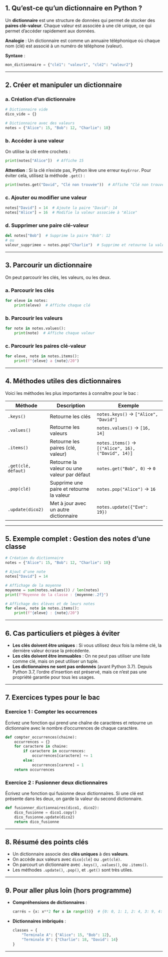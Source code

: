 ## **1. Qu’est-ce qu’un dictionnaire en Python ?**
Un **dictionnaire** est une structure de données qui permet de stocker des **paires clé-valeur**. Chaque valeur est associée à une clé unique, ce qui permet d’accéder rapidement aux données.

**Analogie** : Un dictionnaire est comme un annuaire téléphonique où chaque nom (clé) est associé à un numéro de téléphone (valeur).

**Syntaxe** :
```python
mon_dictionnaire = {"clé1": "valeur1", "clé2": "valeur2"}
```

---

## **2. Créer et manipuler un dictionnaire**

### **a. Création d’un dictionnaire**
```python
# Dictionnaire vide
dico_vide = {}

# Dictionnaire avec des valeurs
notes = {"Alice": 15, "Bob": 12, "Charlie": 18}
```

### **b. Accéder à une valeur**
On utilise la clé entre crochets :
```python
print(notes["Alice"])  # Affiche 15
```

**Attention** : Si la clé n’existe pas, Python lève une erreur `KeyError`. Pour éviter cela, utilisez la méthode `.get()` :
```python
print(notes.get("David", "Clé non trouvée"))  # Affiche "Clé non trouvée"
```

### **c. Ajouter ou modifier une valeur**
```python
notes["David"] = 14  # Ajoute la paire "David": 14
notes["Alice"] = 16  # Modifie la valeur associée à "Alice"
```

### **d. Supprimer une paire clé-valeur**
```python
del notes["Bob"]  # Supprime la paire "Bob": 12
# ou
valeur_supprimee = notes.pop("Charlie")  # Supprime et retourne la valeur
```

---

## **3. Parcourir un dictionnaire**
On peut parcourir les clés, les valeurs, ou les deux.

### **a. Parcourir les clés**
```python
for eleve in notes:
    print(eleve)  # Affiche chaque clé
```

### **b. Parcourir les valeurs**
```python
for note in notes.values():
    print(note)  # Affiche chaque valeur
```

### **c. Parcourir les paires clé-valeur**
```python
for eleve, note in notes.items():
    print(f"{eleve} a {note}/20")
```

---

## **4. Méthodes utiles des dictionnaires**
Voici les méthodes les plus importantes à connaître pour le bac :

| Méthode | Description | Exemple |
|---------|-------------|---------|
| `.keys()` | Retourne les clés | `notes.keys()` → `["Alice", "David"]` |
| `.values()` | Retourne les valeurs | `notes.values()` → `[16, 14]` |
| `.items()` | Retourne les paires (clé, valeur) | `notes.items()` → `[("Alice", 16), ("David", 14)]` |
| `.get(clé, défaut)` | Retourne la valeur ou une valeur par défaut | `notes.get("Bob", 0)` → `0` |
| `.pop(clé)` | Supprime une paire et retourne la valeur | `notes.pop("Alice")` → `16` |
| `.update(dico2)` | Met à jour avec un autre dictionnaire | `notes.update({"Eve": 19})` |

---

## **5. Exemple complet : Gestion des notes d’une classe**
```python
# Création du dictionnaire
notes = {"Alice": 15, "Bob": 12, "Charlie": 18}

# Ajout d'une note
notes["David"] = 14

# Affichage de la moyenne
moyenne = sum(notes.values()) / len(notes)
print(f"Moyenne de la classe : {moyenne:.2f}")

# Affichage des élèves et de leurs notes
for eleve, note in notes.items():
    print(f"{eleve} : {note}/20")
```

---

## **6. Cas particuliers et pièges à éviter**
- **Les clés doivent être uniques** : Si vous utilisez deux fois la même clé, la dernière valeur écrase la précédente.
- **Les clés doivent être immuables** : On ne peut pas utiliser une liste comme clé, mais on peut utiliser un tuple.
- **Les dictionnaires ne sont pas ordonnés** (avant Python 3.7). Depuis Python 3.7, l’ordre d’insertion est préservé, mais ce n’est pas une propriété garantie pour tous les usages.

---

## **7. Exercices types pour le bac**
### **Exercice 1 : Compter les occurrences**
Écrivez une fonction qui prend une chaîne de caractères et retourne un dictionnaire avec le nombre d’occurrences de chaque caractère.

```python
def compter_occurrences(chaine):
    occurrences = {}
    for caractere in chaine:
        if caractere in occurrences:
            occurrences[caractere] += 1
        else:
            occurrences[carere] = 1
    return occurrences
```

### **Exercice 2 : Fusionner deux dictionnaires**
Écrivez une fonction qui fusionne deux dictionnaires. Si une clé est présente dans les deux, on garde la valeur du second dictionnaire.

```python
def fusionner_dictionnaires(dico1, dico2):
    dico_fusionne = dico1.copy()
    dico_fusionne.update(dico2)
    return dico_fusionne
```

---

## **8. Résumé des points clés**
- Un dictionnaire associe des **clés uniques** à des **valeurs**.
- On accède aux valeurs avec `dico[clé]` ou `.get(clé)`.
- On parcourt un dictionnaire avec `.keys()`, `.values()`, ou `.items()`.
- Les méthodes `.update()`, `.pop()`, et `.get()` sont très utiles.

---

## **9. Pour aller plus loin (hors programme)**
- **Compréhensions de dictionnaires** :
  ```python
  carrés = {x: x**2 for x in range(5)}  # {0: 0, 1: 1, 2: 4, 3: 9, 4: 16}
  ```
- **Dictionnaires imbriqués** :
  ```python
  classes = {
      "Terminale A": {"Alice": 15, "Bob": 12},
      "Terminale B": {"Charlie": 18, "David": 14}
  }
  ```

---
